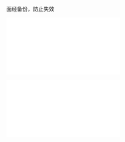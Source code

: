 面经备份，防止失效

![](./美团一面_牛客网%20(2024_9_4%2011_38_32).html)

![](./腾讯金融科技后端三面_牛客网%20(2024_9_4%2011_38_53).html)